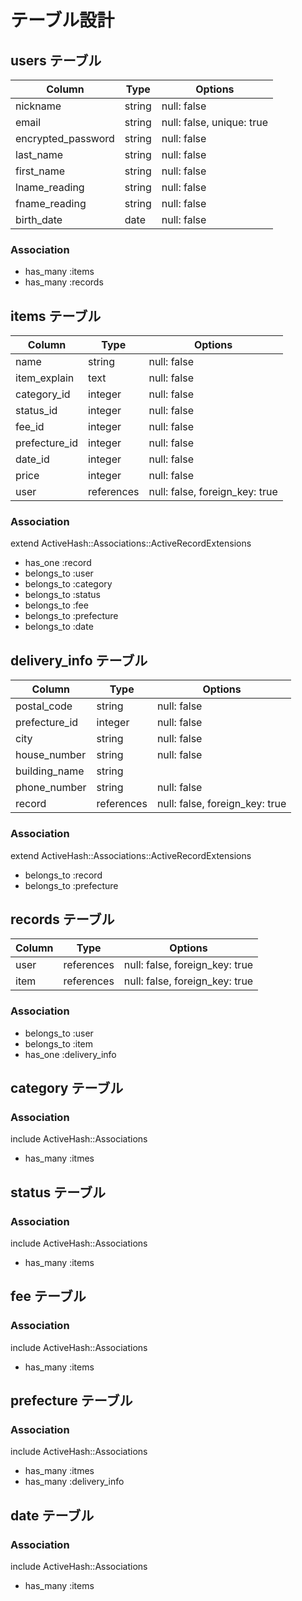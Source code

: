 # テーブル設計

## users テーブル

| Column             | Type    | Options                   |
| ------------------ | ------- | ------------------------- |
| nickname           | string  | null: false               |
| email              | string  | null: false, unique: true |
| encrypted_password | string  | null: false               |
| last_name          | string  | null: false               |
| first_name         | string  | null: false               |
| lname_reading      | string  | null: false               |
| fname_reading      | string  | null: false               |
| birth_date         | date    | null: false               |


### Association

- has_many :items
- has_many :records


## items テーブル

| Column        | Type       | Options                        |
| ------------- | ---------- | -------------------------------|
| name          | string     | null: false                    |
| item_explain  | text       | null: false                    |
| category_id   | integer    | null: false                    |
| status_id     | integer    | null: false                    |
| fee_id        | integer    | null: false                    |
| prefecture_id | integer    | null: false                    |
| date_id       | integer    | null: false                    |
| price         | integer    | null: false                    |
| user          | references | null: false, foreign_key: true |

### Association

extend ActiveHash::Associations::ActiveRecordExtensions
- has_one :record
- belongs_to :user
- belongs_to :category
- belongs_to :status
- belongs_to :fee
- belongs_to :prefecture
- belongs_to :date


## delivery_info テーブル

| Column        | Type       | Options                        |
| ------------- | ---------- | -------------------------------|
| postal_code   | string     | null: false                    |
| prefecture_id | integer    | null: false                    |
| city          | string     | null: false                    |
| house_number  | string     | null: false                    |
| building_name | string     |                                |
| phone_number  | string     | null: false                    |
| record        | references | null: false, foreign_key: true |

### Association

extend ActiveHash::Associations::ActiveRecordExtensions
- belongs_to :record
- belongs_to :prefecture


## records テーブル

| Column     | Type       | Options                        |
| ---------- | ---------- | -------------------------------|
| user       | references | null: false, foreign_key: true |
| item       | references | null: false, foreign_key: true |


### Association

- belongs_to :user
- belongs_to :item
- has_one :delivery_info


## category テーブル

### Association
include ActiveHash::Associations
- has_many :itmes


## status テーブル

### Association
include ActiveHash::Associations
- has_many :items


## fee テーブル

### Association
include ActiveHash::Associations
- has_many :items


## prefecture テーブル

### Association
include ActiveHash::Associations
- has_many :itmes
- has_many :delivery_info


## date テーブル

### Association
include ActiveHash::Associations
- has_many :items